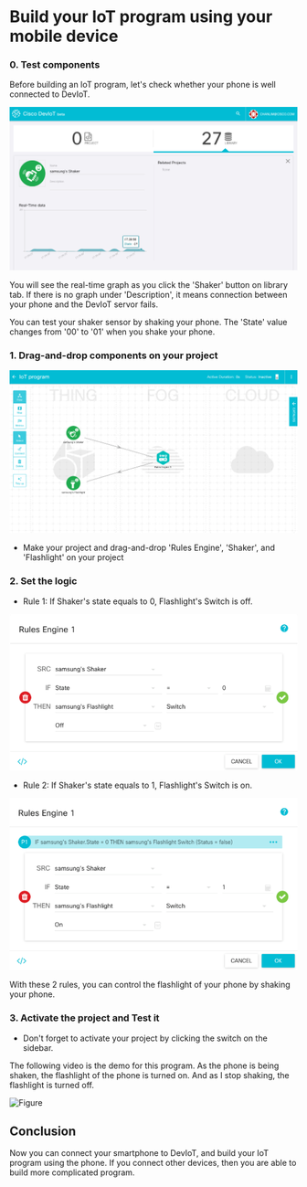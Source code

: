 # Build your IoT program using your mobile device

### 0. Test components

Before building an IoT program, let's check whether your phone is well connected to DevIoT. 

![Figure](assets/images/6-0-graph.png)

You will see the real-time graph as you click the 'Shaker' button on library tab. If there is no graph under 'Description', it means connection between your phone and the DevIoT servor fails.

You can test your shaker sensor by shaking your phone. The 'State' value changes from '00' to '01' when you shake your phone.

### 1. Drag-and-drop components on your project

![Figure](assets/images/6-1-project.png)
- Make your project and drag-and-drop 'Rules Engine', 'Shaker', and 'Flashlight' on your project

### 2. Set the logic
- Rule 1: If Shaker's state equals to 0, Flashlight's Switch is off.

![Figure](assets/images/6-2-rule1.png)

- Rule 2: If Shaker's state equals to 1, Flashlight's Switch is on.

![Figure](assets/images/6-2-rule2.png)

With these 2 rules, you can control the flashlight of your phone by shaking your phone.

### 3. Activate the project and Test it
- Don't forget to activate your project by clicking the switch on the sidebar.

The following video is the demo for this program. As the phone is being shaken, the flashlight of the phone is turned on. And as I stop shaking, the flashlight is turned off.

![Figure](assets/images/6-3-demo.gif)

## Conclusion
Now you can connect your smartphone to DevIoT, and build your IoT program using the phone. If you connect other devices, then you are able to build more complicated program.
